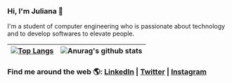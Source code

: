 ### Hi, I'm Juliana 👋 

I'm a student of computer engineering who is passionate about technology and to develop softwares to elevate people.

| [![Top Langs](https://github-readme-stats.vercel.app/api/top-langs/?username=julianaibiapina&layout=compact&count_private=true)](https://github.com/anuraghazra/github-readme-stats)  |  ![Anurag's github stats](https://github-readme-stats.vercel.app/api?username=julianaibiapina&hide=prs,issues,contribs&count_private=true&show_icons=true)  |
| ------------------- | ------------------- |

### Find me around the web 🌎: <a href="https://www.linkedin.com/in/julianaibiapina/">LinkedIn</a> | <a href="https://twitter.com/Ju_Ibiapina">Twitter</a> | <a href="https://www.instagram.com/juliana_ibiapina/">Instagram</a>
<!-- LISTA DE EMOJIS
https://www.webfx.com/tools/emoji-cheat-sheet/
-->
